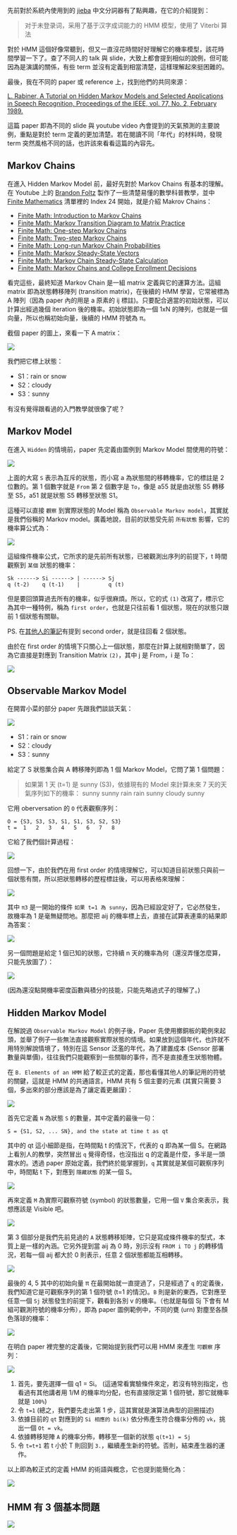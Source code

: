 
先前對於系統內使用到的 [jieba](https://github.com/fxsjy/jieba) 中文分詞器有了點興趣，在它的介紹提到：

> 对于未登录词，采用了基于汉字成词能力的 HMM 模型，使用了 Viterbi 算法

對於 HMM 這個好像常聽到，但又一直沒花時間好好理解它的機率模型，該花時間學習一下了。查了不同人的 talk 與 slide，大致上都會提到相似的說例，但可能因為是演講的關係，有些 term 並沒有定義到相當清楚，這樣理解起來挺困難的。

最後，我在不同的 paper 或 reference 上，找到他們的共同來源：

[L. Rabiner, A Tutorial on Hidden Markov Models and Selected Applications in Speech Recognition, Proceedings of the IEEE, vol. 77, No. 2, February 1989.](rabiner.pdf)

這篇 paper 即為不同的 slide 與 youtube video 內會提到的天氣預測的主要說例，重點是對於 term 定義的更加清楚。若在閱讀不同「年代」的材料時，發現 term 突然風格不同的話，也許該來看看這篇的內容先。


## Markov Chains

在進入 Hidden Markov Model 前，最好先對於 Markov Chains 有基本的理解。在 Youtube 上的 [Brandon Foltz](https://www.youtube.com/channel/UCFrjdcImgcQVyFbK04MBEhA) 製作了一些清楚易懂的數學科普教學，並中 [Finite Mathematics](https://www.youtube.com/playlist?list=PLIeGtxpvyG-KxMqY8wJ0KoY3ujxf0C856) 清單裡的 Index 24 開始，就是介紹 Makrov Chains：

* [Finite Math: Introduction to Markov Chains](https://www.youtube.com/watch?v=tYaW-1kzTZI&index=24&list=PLIeGtxpvyG-KxMqY8wJ0KoY3ujxf0C856)
* [Finite Math: Markov Transition Diagram to Matrix Practice](https://www.youtube.com/watch?v=hUBc2Nb8yyI&list=PLIeGtxpvyG-KxMqY8wJ0KoY3ujxf0C856&index=25)
* [Finite Math: One-step Markov Chains](https://www.youtube.com/watch?v=1_uPFU_49d0&list=PLIeGtxpvyG-KxMqY8wJ0KoY3ujxf0C856&index=26)
* [Finite Math: Two-step Markov Chains](https://www.youtube.com/watch?v=roqCW_nMKCQ&index=27&list=PLIeGtxpvyG-KxMqY8wJ0KoY3ujxf0C856)
* [Finite Math: Long-run Markov Chain Probabilities](https://www.youtube.com/watch?v=IYaOMor9qvE&index=28&list=PLIeGtxpvyG-KxMqY8wJ0KoY3ujxf0C856)
* [Finite Math: Markov Steady-State Vectors](https://www.youtube.com/watch?v=D2wvhwOTWIo&list=PLIeGtxpvyG-KxMqY8wJ0KoY3ujxf0C856&index=29)
* [Finite Math: Markov Chain Steady-State Calculation](https://www.youtube.com/watch?v=cP3c2PJ4UHg&index=30&list=PLIeGtxpvyG-KxMqY8wJ0KoY3ujxf0C856)
* [Finite Math: Markov Chains and College Enrollment Decisions](https://www.youtube.com/watch?v=q6dHV6cNkR8&index=31&list=PLIeGtxpvyG-KxMqY8wJ0KoY3ujxf0C856)

看完這些，最終知道 Markov Chain 是一組 matrix 定義與它的運算方法。這組 matrix 即為狀態轉移陣列 (transition matrix)，在後續的 HMM 學習，它常被標為 A 陣列（因為 paper 內的用是 a 原素的 ij 標註)。只要配合適當的初始狀態，可以計算出經過幾個 iteration 後的機率。初始狀態即為一個 1xN 的陣列，也就是一個向量，所以也稱初始向量，後續的 HMM 符號為 π。

截個 paper 的圖上，來看一下 A matrix：

![](weather_transition_matrix.png) 

我們把它標上狀態：

* S1：rain or snow
* S2：cloudy
* S3：sunny

有沒有覺得跟看過的入門教學就很像了呢？

## Markov Model

在進入 `Hidden` 的情境前，paper 先定義由圖例到 Markov Model 間使用的符號：

![](fig1.png)

上面的大寫 `S` 表示為互斥的狀態，而小寫 a 為狀態間的移轉機率，它的標註是 2 位數的。第 1 個數字就是 `From` 第 2 個數字是 `To`，像是 a55 就是由狀態 S5 轉移至 S5，a51 就是狀態 S5 轉移至狀態 S1。

這種可以直接 `觀察` 到實際狀態的 Model 稱為 `Observable Markov model`，其實就是我們俗稱的 Markov model。廣義地說，目前的狀態受先前 `所有狀態` 影響，它的機率算公式為：

![](general_markov_model_probability.png)

這組條件機率公式，它所求的是先前所有狀態，已被觀測出序列的前提下，t 時間觀察到 `某個` 狀態的機率：

```
Sk ------> Si ------> | ------> Sj
q (t-2)    q (t-1)    |         q (t)
```

但是要回頭算過去所有的機率，似乎很麻煩。所以，它的式 `(1)` 改寫了，標示它為其中一種特例，稱為 `first order`，也就是只往前看 1 個狀態，現在的狀態只跟前 1 個狀態有關聯。

PS. 在[其他人的筆記](http://www.csie.ntnu.edu.tw/~u91029/HiddenMarkovModel.html)有提到 second order，就是往回看 2 個狀態。


由於在 first order 的情境下只關心上一個狀態，那麼在計算上就相對簡單了，因為它直接是對應到 Transition Matrix `(2)`，其中 j 是 From，i 是 To：

![](transition_matrix_with_first_order.png)


## Observable Markov Model

在開胃小菜的部分 paper 先跟我們談談天氣：

![](weather_transition_small.png)

* S1：rain or snow
* S2：cloudy
* S3：sunny

給定了 S 狀態集合與 A 轉移陣列即為 1 個 Markov Model，它問了第 1 個問題：

> 如果第 1 天 (t=1) 是 sunny (S3)，依據現有的 Model 來計算未來 7 天的天氣序列如下的機率：
> sunny sunny rain rain sunny cloudy sunny

它用 oberversation 的 `O` 代表觀察序列：

```
O = {S3, S3, S3, S1, S1, S3, S2, S3}
t =  1   2   3   4   5   6   7   8      
```

它給了我們個計算過程：

![](awser_weather.png)

回想一下，由於我們在用 first order 的情境理解它，可以知道目前狀態只與前一個狀態有關，所以把狀態轉移的歷程標註後，可以用表格來理解：

![](mapping_weather_transition.png)

其中 `π3` 是一開始的條件 `如果 t=1 為 sunny`，因為已經設定好了，它必然發生，故機率為 1 是毫無疑問地。那麼把 aij 的機率標上去，直接在試算表連乘的結果即為答案：

![](mapping_weather_transition_with_answer.png)

另一個問題是給定 1 個已知的狀態，它持續 n 天的機率為何（還沒弄懂怎麼算，只能先放圖了）：

![](state_stay_probability.png)

(因為還沒點開機率密度函數與積分的技能，只能先略過式子的理解了。)


## Hidden Markov Model

在解說過 `Observable Markov Model` 的例子後，Paper 先使用擲銅板的範例來起頭，並舉了例子一些無法直接觀察實際狀態的情境。如果放到這個年代，也許就不用特別解說情境了，特別在這 Sensor 泛濫的年代，為了建置成本 (Sensor 部署數量與單價)，往往我們只能觀察到一些關聯的事件，而不是直接產生狀態物體。

在 `B. Elements of an HMM` 給了較正式的定義，那也看懂其他人的筆記用的符號的關鍵，這就是 HMM 的共通語言。HMM 共有 5 個主要的元素 (其實只需要 3 個，多出來的部分應該是為了讓定義更嚴謹)：

![](hmm_definition_1.png)

首先它定義 `N` 為狀態 `S` 的數量，其中定義的最後一句：

```
S = {S1, S2, ... SN}, and the state at time t as qt
```

其中的 qt 這小細節是指，在時間點 t 的情況下，代表的 q 即為某一個 S。在網路上看別人的教學，突然冒出 `q` 覺得奇怪，也沒指出 q 的定義是什麼，多半是一頭霧水的。透過 paper 原始定義，我們終於能掌握到，`q` 其實就是某個可觀察序列中，時間點 t 下，對應到 `隱藏狀態` 的某一個 S。

![](hmm_definition_2.png)

再來定義 `M` 為實際可觀察符號 (symbol) 的狀態數量，它用一個 `V` 集合來表示，我想應該是 Visible 吧。

![](hmm_definition_3.png)

第 3 個部分是我們先前見過的 `A` 狀態轉移矩陣，它只是寫成條件機率的型式，本質上是一樣的內涵。它另外提到當 aij 為 0 時，別示沒有 `FROM i TO j` 的轉移情況，若每一個 aij 都大於 0 則表示，任意 2 個狀態都能互相轉移。

![](hmm_definition_45.png)

最後的 4, 5 其中的初始向量 π 在最開始就一直提過了，只是經過了 `q` 的定義後，我們知道它是可觀察序列的第 1 個符號 (t=1 的情況)。`B` 則是新的東西，它對應至任意一個 `Sj` 狀態發生的前提下，觀看到各別 v 的機率。（也就是每個 Sj 下會有 M 組可觀測符號的機率分佈），即為 paper 圖例範例中，不同的甕 (urn) 對塵至各顏色落球的機率：

![](hmm_definition_4_b.png)

在明白 paper 裡完整的定義後，它開始提到我們可以用 HMM 來產生 `可觀察` 序列：

![](hmm_as_generator.png)

1. 首先，要先選擇一個 q1 = Si。 (這通常看實驗條件來定，若沒有特別指定，也看過有其他講者用 1/M 的機率均分配，也有直接限定第 1 個符號，那它就機率就是 `100%`)
2. 令 `t=1` (總之，我們要先走出第 1 步，這其實就是演算法典型的迴圈描述)
3. 依據目前的 `qt` 對應到的 `Si 相應的 bi(k)` 依分佈產生符合機率分佈的 `vk`，挑出一個 `Ot = vk`。
4. 依據轉移矩陣 `A` 的機率分佈，轉移至一個新的狀態 `q(t+1) = Sj`
5. 令 `t=t+1` 若 t 小於 T 則回到 `3.`，繼續產生新的符號。否則，結束產生器的運作。

以上即為較正式的定義 HMM 的術語與概念，它也提到能簡化為：

![](hmm_short_form.png)

## HMM 有 3 個基本問題

![](3_basic_problem.png)

